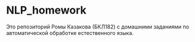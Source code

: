 # NLP_homework
Это репозиторий Ромы Казакова (БКЛ182) с домашними заданиями по автоматической обработке естественного языка.
